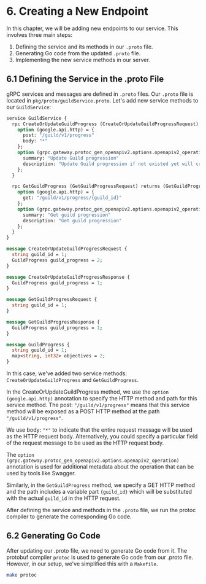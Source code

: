 # 6. Creating a New Endpoint

In this chapter, we will be adding new endpoints to our service. This involves three main steps:

1. Defining the service and its methods in our `.proto` file.
2. Generating Go code from the updated `.proto` file.
3. Implementing the new service methods in our server.

## 6.1 Defining the Service in the .proto File

gRPC services and messages are defined in `.proto` files. Our `.proto` file is located in `pkg/proto/guildService.proto`. Let's add new service methods to our `GuildService`:

```protobuf
service GuildService {
  rpc CreateOrUpdateGuildProgress (CreateOrUpdateGuildProgressRequest) returns (CreateOrUpdateGuildProgressResponse) {
    option (google.api.http) = {
      post: "/guild/v1/progress"
      body: "*"
    };
    option (grpc.gateway.protoc_gen_openapiv2.options.openapiv2_operation) = {
      summary: "Update Guild progression"
      description: "Update Guild progression if not existed yet will create a new one"
    };
  }

  rpc GetGuildProgress (GetGuildProgressRequest) returns (GetGuildProgressResponse) {
    option (google.api.http) = {
      get: "/guild/v1/progress/{guild_id}"
    };
    option (grpc.gateway.protoc_gen_openapiv2.options.openapiv2_operation) = {
      summary: "Get guild progression"
      description: "Get guild progression"
    };
  }
}

message CreateOrUpdateGuildProgressRequest {
  string guild_id = 1;
  GuildProgress guild_progress = 2;
}

message CreateOrUpdateGuildProgressResponse {
  GuildProgress guild_progress = 1;
}

message GetGuildProgressRequest {
  string guild_id = 1;
}

message GetGuildProgressResponse {
  GuildProgress guild_progress = 1;
}

message GuildProgress {
  string guild_id = 1;
  map<string, int32> objectives = 2;
}
```

In this case, we've added two service methods: `CreateOrUpdateGuildProgress` and `GetGuildProgress`.

In the CreateOrUpdateGuildProgress method, we use the `option (google.api.http)` annotation 
to specify the HTTP method and path for this service method. 
The post: `"/guild/v1/progress"` means that this service method will be exposed as a 
POST HTTP method at the path `"/guild/v1/progress"`.

We use body: `"*"` to indicate that the entire request message will be used as the 
HTTP request body. Alternatively, you could specify a particular field of the 
request message to be used as the HTTP request body.

The `option (grpc.gateway.protoc_gen_openapiv2.options.openapiv2_operation)` annotation 
is used for additional metadata about the operation that can be used by tools like Swagger.

Similarly, in the `GetGuildProgress` method, we specify a GET HTTP method and 
the path includes a variable part `{guild_id}` which will be substituted with the actual 
`guild_id` in the HTTP request.

After defining the service and methods in the `.proto` file, we run the protoc compiler 
to generate the corresponding Go code.

## 6.2 Generating Go Code

After updating our .proto file, we need to generate Go code from it.
The protobuf compiler `protoc` is used to generate Go code from our .proto file. 
However, in our setup, we've simplified this with a `Makefile`.


```bash
make protoc
```
